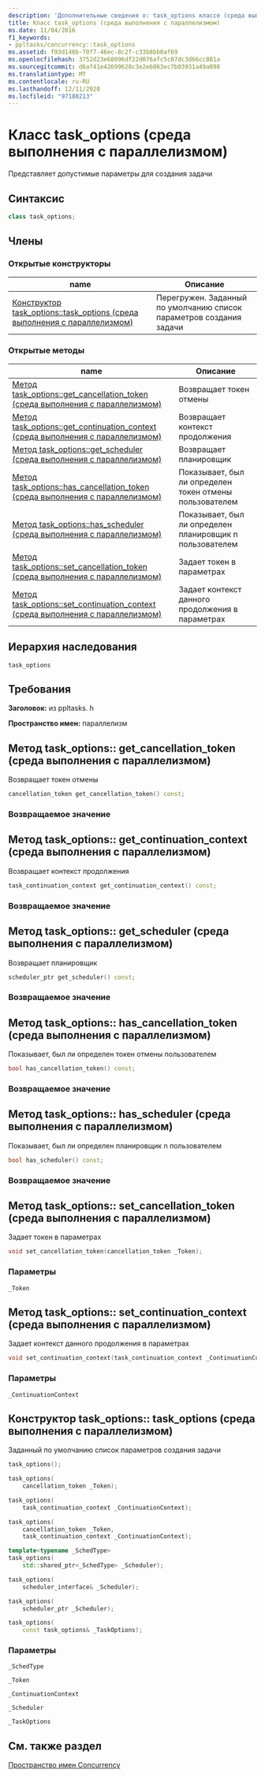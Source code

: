 ```yaml
---
description: 'Дополнительные сведения о: task_options классе (среда выполнения с параллелизмом)'
title: Класс task_options (среда выполнения с параллелизмом)
ms.date: 11/04/2016
f1_keywords:
- ppltasks/concurrency::task_options
ms.assetid: f93d146b-70f7-46ec-8c2f-c33b8bb0af69
ms.openlocfilehash: 3752d23e68096df22d076afc5c07dc3d66cc881a
ms.sourcegitcommit: d6af41e42699628c3e2e6063ec7b03931a49a098
ms.translationtype: MT
ms.contentlocale: ru-RU
ms.lasthandoff: 12/11/2020
ms.locfileid: "97188213"
---
```

# <a name="task_options-class-concurrency-runtime"></a>Класс task_options (среда выполнения с параллелизмом)

Представляет допустимые параметры для создания задачи

## <a name="syntax"></a>Синтаксис

```cpp
class task_options;
```

## <a name="members"></a>Члены

### <a name="public-constructors"></a>Открытые конструкторы

|name|Описание|
|----------|-----------------|
|[Конструктор task_options::task_options (среда выполнения с параллелизмом)](#ctor)|Перегружен. Заданный по умолчанию список параметров создания задачи|

### <a name="public-methods"></a>Открытые методы

|name|Описание|
|----------|-----------------|
|[Метод task_options::get_cancellation_token (среда выполнения с параллелизмом)](#get_cancellation_token)|Возвращает токен отмены|
|[Метод task_options::get_continuation_context (среда выполнения с параллелизмом)](#get_continuation_context)|Возвращает контекст продолжения|
|[Метод task_options::get_scheduler (среда выполнения с параллелизмом)](#get_scheduler)|Возвращает планировщик|
|[Метод task_options::has_cancellation_token (среда выполнения с параллелизмом)](#has_cancellation_token)|Показывает, был ли определен токен отмены пользователем|
|[Метод task_options::has_scheduler (среда выполнения с параллелизмом)](#has_scheduler)|Показывает, был ли определен планировщик n пользователем|
|[Метод task_options::set_cancellation_token (среда выполнения с параллелизмом)](#set_cancellation_token)|Задает токен в параметрах|
|[Метод task_options::set_continuation_context (среда выполнения с параллелизмом)](#set_continuation_context)|Задает контекст данного продолжения в параметрах|

## <a name="inheritance-hierarchy"></a>Иерархия наследования

`task_options`

## <a name="requirements"></a>Требования

**Заголовок:** из ppltasks. h

**Пространство имен:** параллелизм

## <a name="task_optionsget_cancellation_token-method-concurrency-runtime"></a><a name="get_cancellation_token"></a> Метод task_options:: get_cancellation_token (среда выполнения с параллелизмом)

Возвращает токен отмены

```cpp
cancellation_token get_cancellation_token() const;
```

### <a name="return-value"></a>Возвращаемое значение

## <a name="task_optionsget_continuation_context-method-concurrency-runtime"></a><a name="get_continuation_context"></a> Метод task_options:: get_continuation_context (среда выполнения с параллелизмом)

Возвращает контекст продолжения

```cpp
task_continuation_context get_continuation_context() const;
```

### <a name="return-value"></a>Возвращаемое значение

## <a name="task_optionsget_scheduler-method-concurrency-runtime"></a><a name="get_scheduler"></a> Метод task_options:: get_scheduler (среда выполнения с параллелизмом)

Возвращает планировщик

```cpp
scheduler_ptr get_scheduler() const;
```

### <a name="return-value"></a>Возвращаемое значение

## <a name="task_optionshas_cancellation_token-method-concurrency-runtime"></a><a name="has_cancellation_token"></a> Метод task_options:: has_cancellation_token (среда выполнения с параллелизмом)

Показывает, был ли определен токен отмены пользователем

```cpp
bool has_cancellation_token() const;
```

### <a name="return-value"></a>Возвращаемое значение

## <a name="task_optionshas_scheduler-method-concurrency-runtime"></a><a name="has_scheduler"></a> Метод task_options:: has_scheduler (среда выполнения с параллелизмом)

Показывает, был ли определен планировщик n пользователем

```cpp
bool has_scheduler() const;
```

### <a name="return-value"></a>Возвращаемое значение

## <a name="task_optionsset_cancellation_token-method-concurrency-runtime"></a><a name="set_cancellation_token"></a> Метод task_options:: set_cancellation_token (среда выполнения с параллелизмом)

Задает токен в параметрах

```cpp
void set_cancellation_token(cancellation_token _Token);
```

### <a name="parameters"></a>Параметры

`_Token`

## <a name="task_optionsset_continuation_context-method-concurrency-runtime"></a><a name="set_continuation_context"></a> Метод task_options:: set_continuation_context (среда выполнения с параллелизмом)

Задает контекст данного продолжения в параметрах

```cpp
void set_continuation_context(task_continuation_context _ContinuationContext);
```

### <a name="parameters"></a>Параметры

`_ContinuationContext`

## <a name="task_optionstask_options-constructor-concurrency-runtime"></a><a name="ctor"></a> Конструктор task_options:: task_options (среда выполнения с параллелизмом)

Заданный по умолчанию список параметров создания задачи

```cpp
task_options();

task_options(
    cancellation_token _Token);

task_options(
    task_continuation_context _ContinuationContext);

task_options(
    cancellation_token _Token,
    task_continuation_context _ContinuationContext);

template<typename _SchedType>
task_options(
    std::shared_ptr<_SchedType> _Scheduler);

task_options(
    scheduler_interface& _Scheduler);

task_options(
    scheduler_ptr _Scheduler);

task_options(
    const task_options& _TaskOptions);
```

### <a name="parameters"></a>Параметры

`_SchedType`

`_Token`

`_ContinuationContext`

`_Scheduler`

`_TaskOptions`

## <a name="see-also"></a>См. также раздел

[Пространство имен Concurrency](concurrency-namespace.md)
